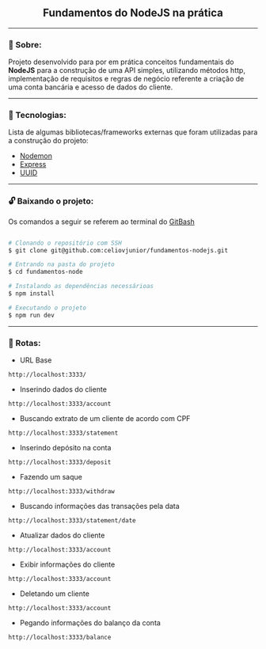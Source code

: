 <h2 align="center">Fundamentos do NodeJS na prática</h2>

___

### 📢 Sobre:
Projeto desenvolvido para por em prática conceitos fundamentais do **NodeJS** para a construção de uma API simples, utilizando métodos http, implementação de requisitos e regras de negócio referente a criação de uma conta bancária e acesso de dados do cliente.<br>

___

### 🧱 Tecnologias:
Lista de algumas bibliotecas/frameworks externas que foram utilizadas para a construção do projeto:
- [Nodemon](https://www.npmjs.com/package/nodemon)
- [Express](https://expressjs.com/pt-br/)
- [UUID](https://www.npmjs.com/package/uuid)
___

### 🔓 Baixando o projeto:
Os comandos a seguir se referem ao terminal do [GitBash](https://git-scm.com/downloads)
```bash

# Clonando o repositório com SSH
$ git clone git@github.com:celiovjunior/fundamentos-nodejs.git

# Entrando na pasta do projeto
$ cd fundamentos-node

# Instalando as dependências necessárioas
$ npm install

# Executando o projeto
$ npm run dev

```
___

### 🔦 Rotas:

- URL Base
```
http://localhost:3333/
```
- Inserindo dados do cliente
```
http://localhost:3333/account
```
- Buscando extrato de um cliente de acordo com CPF
```
http://localhost:3333/statement
```
- Inserindo depósito na conta
```
http://localhost:3333/deposit
```
- Fazendo um saque
```
http://localhost:3333/withdraw
```
- Buscando informações das transações pela data
```
http://localhost:3333/statement/date
```
- Atualizar dados do cliente
```
http://localhost:3333/account
```
- Exibir informações do cliente
```
http://localhost:3333/account
```
- Deletando um cliente
```
http://localhost:3333/account
```
- Pegando informações do balanço da conta
```
http://localhost:3333/balance
```







